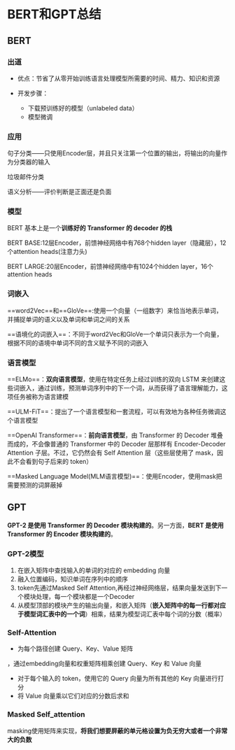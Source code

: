 # BERT和GPT总结

## BERT

### 出道

- 优点：节省了从零开始训练语言处理模型所需要的时间、精力、知识和资源

- 开发步骤：
  - 下载预训练好的模型（unlabeled data）
  - 模型微调

### 应用

句子分类——只使用Encoder层，并且只关注第一个位置的输出，将输出的向量作为分类器的输入

垃圾邮件分类

语义分析——评价判断是正面还是负面

### 模型

BERT 基本上是一个**训练好的 Transformer 的 decoder 的栈**

BERT BASE:12层Encoder，前馈神经网络中有768个hidden layer（隐藏层），12个attention heads(注意力头)

BERT LARGE:20层Encoder，前馈神经网络中有1024个hidden layer，16个attention heads

### 词嵌入

==word2Vec==和==GloVe==:使用一个向量（一组数字）来恰当地表示单词，并捕捉单词的语义以及单词和单词之间的关系

==语境化的词嵌入==：不同于word2Vec和GloVe一个单词只表示为一个向量，根据不同的语境中单词不同的含义赋予不同的词嵌入

### 语言模型

==ELMo==：**双向语言模型**，使用在特定任务上经过训练的双向 LSTM 来创建这些词嵌入，通过训练，预测单词序列中的下一个词，从而获得了语言理解能力，这项任务被称为语言建模

==ULM-FiT==：提出了一个语言模型和一套流程，可以有效地为各种任务微调这个语言模型

==OpenAI Transformer==：**前向语言模型**，由 Transformer 的 Decoder 堆叠而成的，不会像普通的 Transformer 中的 Decoder 层那样有 Encoder-Decoder Attention 子层。不过，它仍然会有 Self Attention 层（这些层使用了 mask，因此不会看到句子后来的 token）

==Masked Language Model(MLM语言模型)==：使用Encoder，使用mask把需要预测的词屏蔽掉

## GPT

**GPT-2 是使用 Transformer 的 Decoder 模块构建的**。另一方面，**BERT 是使用 Transformer 的 Encoder 模块构建的**。

### GPT-2模型

1. 在嵌入矩阵中查找输入的单词的对应的 embedding 向量
2. 融入位置编码，知识单词在序列中的顺序
3. token先通过Masked Self Attention,再经过神经网络层，结果向量发送到下一个模块处理，每一个模块都是一个Decoder
4. 从模型顶部的模块产生的输出向量，和嵌入矩阵（**嵌入矩阵中的每一行都对应于模型词汇表中的一个词**）相乘，结果为模型词汇表中每个词的分数（概率）

### Self-Attention

- 为每个路径创建 Query、Key、Value 矩阵

，通过embedding向量和权重矩阵相乘创建 Query、Key 和 Value 向量

- 对于每个输入的 token，使用它的 Query 向量为所有其他的 Key 向量进行打分
- 将 Value 向量乘以它们对应的分数后求和

### Masked Self_attention

masking使用矩阵来实现，**将我们想要屏蔽的单元格设置为负无穷大或者一个非常大的负数**